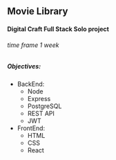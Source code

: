 ## Movie Library

#### Digital Craft Full Stack Solo project

###### time frame 1 week

##### Objectives:

- BackEnd:
  - Node
  - Express
  - PostgreSQL
  - REST API
  - JWT
- FrontEnd:
  - HTML
  - CSS
  - React

